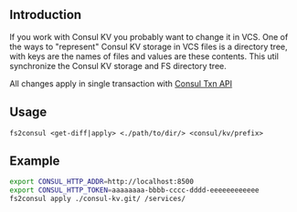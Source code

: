 ## Introduction

If you work with Consul KV you probably want to change it in VCS.
One of the ways to "represent" Consul KV storage in VCS files is a directory tree, with keys are the names of files and values are these contents.
This util synchronize the Consul KV storage and FS directory tree.

All changes apply in single transaction with [Consul Txn API](https://www.consul.io/api/txn)

## Usage

`fs2consul <get-diff|apply> <./path/to/dir/> <consul/kv/prefix>`

## Example

```bash
export CONSUL_HTTP_ADDR=http://localhost:8500
export CONSUL_HTTP_TOKEN=aaaaaaaa-bbbb-cccc-dddd-eeeeeeeeeeee
fs2consul apply ./consul-kv.git/ /services/
```
